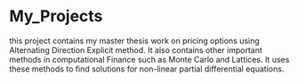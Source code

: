 # My_Projects
this project contains my master thesis work on pricing options using Alternating Direction Explicit method. It also contains other important methods in computational Finance such as Monte Carlo and Lattices. It uses these methods to find solutions for non-linear partial differential equations. 
